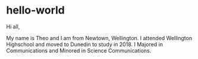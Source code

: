 # hello-world
Hi all,

My name is Theo and I am from Newtown, Wellington. I attended Wellington Highschool and moved to Dunedin to study in 2018.
I Majored in Communications and Minored in Science Communications.
